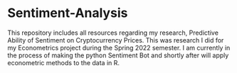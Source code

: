 # Sentiment-Analysis
This repository includes all resources regarding my research, Predictive Ability of Sentiment on Cryptocurrency Prices. This was research I did for my Econometrics project during the Spring 2022 semester. I am currently in the process of making the python Sentiment Bot and shortly after will apply econometric methods to the data in R.  
